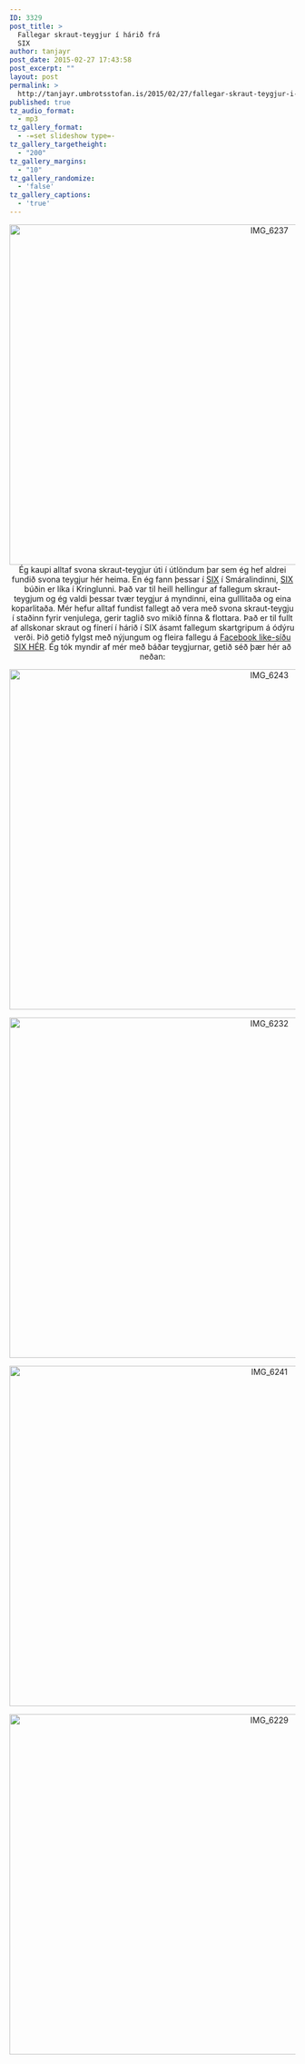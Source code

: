 ```yaml
---
ID: 3329
post_title: >
  Fallegar skraut-teygjur í hárið frá
  SIX
author: tanjayr
post_date: 2015-02-27 17:43:58
post_excerpt: ""
layout: post
permalink: >
  http://tanjayr.umbrotsstofan.is/2015/02/27/fallegar-skraut-teygjur-i-harid-fra-six/
published: true
tz_audio_format:
  - mp3
tz_gallery_format:
  - -=set slideshow type=-
tz_gallery_targetheight:
  - "200"
tz_gallery_margins:
  - "10"
tz_gallery_randomize:
  - 'false'
tz_gallery_captions:
  - 'true'
---
```

<p style="text-align: center;"><img class="aligncenter size-large wp-image-3333" src="http://www.tanjayr.com/wp-content/uploads/2015/02/IMG_6237-1024x683.jpg" alt="IMG_6237" width="900" height="600" />Ég kaupi alltaf svona skraut-teygjur úti í útlöndum þar sem ég hef aldrei fundið svona teygjur hér heima. En ég fann þessar í <a href="https://www.facebook.com/nisti.fylgihlutir?ref=ts&amp;fref=ts" target="_blank">SIX</a> í Smáralindinni, <a href="https://www.facebook.com/nisti.fylgihlutir?ref=ts&amp;fref=ts" target="_blank">SIX</a> búðin er líka í Kringlunni. Það var til heill hellingur af fallegum skraut-teygjum og ég valdi þessar tvær teygjur á myndinni, eina gulllitaða og eina koparlitaða. Mér hefur alltaf fundist fallegt að vera með svona skraut-teygju í staðinn fyrir venjulega, gerir taglið svo mikið fínna &amp; flottara. Það er til fullt af allskonar skraut og fínerí í hárið í SIX ásamt fallegum skartgripum á ódýru verði. Þið getið fylgst með nýjungum og fleira fallegu á <a href="https://www.facebook.com/nisti.fylgihlutir?ref=ts&amp;fref=ts" target="_blank">Facebook like-síðu SIX HÉR</a>.
Ég tók myndir af mér með báðar teygjurnar, getið séð þær hér að neðan:</p>
<p style="text-align: center;"><img class="aligncenter size-large wp-image-3335" src="http://www.tanjayr.com/wp-content/uploads/2015/02/IMG_6243-1024x683.jpg" alt="IMG_6243" width="900" height="600" /></p>
<p style="text-align: center;"><img class="aligncenter size-large wp-image-3331" src="http://www.tanjayr.com/wp-content/uploads/2015/02/IMG_6232-1024x683.jpg" alt="IMG_6232" width="900" height="600" /></p>
<p style="text-align: center;"><img class="aligncenter size-large wp-image-3334" src="http://www.tanjayr.com/wp-content/uploads/2015/02/IMG_6241-1024x683.jpg" alt="IMG_6241" width="900" height="600" /></p>
<p style="text-align: center;"><img class="aligncenter size-large wp-image-3330" src="http://www.tanjayr.com/wp-content/uploads/2015/02/IMG_6229-1024x683.jpg" alt="IMG_6229" width="900" height="600" /></p>